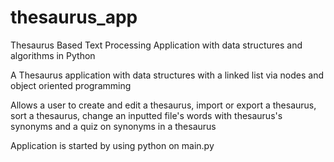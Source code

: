 # thesaurus_app
Thesaurus Based Text Processing Application with data structures and algorithms in Python

A Thesaurus application with data structures with a linked list via nodes and object oriented programming

Allows a user to create and edit a thesaurus, import or export a thesaurus, sort a thesaurus, change an inputted file's words with thesaurus's synonyms and a quiz on synonyms in a thesaurus

Application is started by using python on main.py
